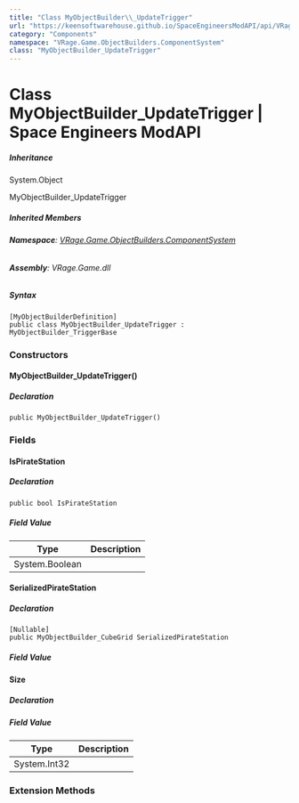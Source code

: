 ```yaml
---
title: "Class MyObjectBuilder\\_UpdateTrigger"
url: "https://keensoftwarehouse.github.io/SpaceEngineersModAPI/api/VRage.Game.ObjectBuilders.ComponentSystem.MyObjectBuilder_UpdateTrigger.html"
category: "Components"
namespace: "VRage.Game.ObjectBuilders.ComponentSystem"
class: "MyObjectBuilder_UpdateTrigger"
---
```


# Class MyObjectBuilder\_UpdateTrigger | Space Engineers ModAPI

##### Inheritance

System.Object

MyObjectBuilder\_UpdateTrigger

##### Inherited Members

###### **Namespace**: [VRage.Game.ObjectBuilders.ComponentSystem](https://keensoftwarehouse.github.io/SpaceEngineersModAPI/api/VRage.Game.ObjectBuilders.ComponentSystem.html)

###### **Assembly**: VRage.Game.dll

##### Syntax

```
[MyObjectBuilderDefinition]
public class MyObjectBuilder_UpdateTrigger : MyObjectBuilder_TriggerBase
```

### [](#constructors)Constructors

#### [](#VRage_Game_ObjectBuilders_ComponentSystem_MyObjectBuilder_UpdateTrigger__ctor)MyObjectBuilder\_UpdateTrigger()

##### Declaration

```
public MyObjectBuilder_UpdateTrigger()
```

### [](#fields)Fields

#### [](#VRage_Game_ObjectBuilders_ComponentSystem_MyObjectBuilder_UpdateTrigger_IsPirateStation)IsPirateStation

##### Declaration

```
public bool IsPirateStation
```

##### Field Value

| Type | Description |
| --- | --- |
| System.Boolean |     |

#### [](#VRage_Game_ObjectBuilders_ComponentSystem_MyObjectBuilder_UpdateTrigger_SerializedPirateStation)SerializedPirateStation

##### Declaration

```
[Nullable]
public MyObjectBuilder_CubeGrid SerializedPirateStation
```

##### Field Value

#### [](#VRage_Game_ObjectBuilders_ComponentSystem_MyObjectBuilder_UpdateTrigger_Size)Size

##### Declaration

##### Field Value

| Type | Description |
| --- | --- |
| System.Int32 |     |

### [](#extensionmethods)Extension Methods